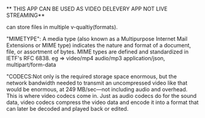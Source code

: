 


** THIS APP CAN BE USED AS VIDEO DELEVERY APP NOT LIVE STREAMING**

can store files in multiple v-qualtiy(formats).

"MIMETYPE": A media type (also known as a Multipurpose Internet Mail Extensions or MIME type) indicates the nature and format of a document, file, or assortment of bytes. MIME types are defined and standardized in IETF's RFC 6838.
eg => video/mp4 audio/mp3 application/json, multipart/form-data

"CODECS:Not only is the required storage space enormous, but the network bandwidth needed to transmit an uncompressed video like that would be enormous, at 249 MB/sec—not including audio and overhead. This is where video codecs come in. Just as audio codecs do for the sound data, video codecs compress the video data and encode it into a format that can later be decoded and played back or edited.

